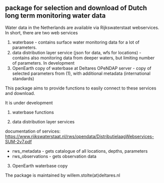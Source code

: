 ## package for selection and download of Dutch long term monitoring water data

Water data in the Netherlands are available via Rijkswaterstaat webservices. In short, there are two web services


1.  waterbase - contains surface water monitoring data for a lot of parameters.
2.  data distribution layer service (json for data, wfs for locations) - contains also monitoring data from deeper waters, but limiting number of parameters. In development
3. OpenEarth copy of waterbase at Deltares OPeNDAP server - copy of selected parameters from (1), with additional metadata (international standards)


This package aims to provide functions to easily connect to these services and download. 

It is under development

1.  waterbase functions

2.  data distribution layer services

documentation of services: https://www.rijkswaterstaat.nl/rws/opendata/DistributielaagWebservices-SUM-2v7.pdf

* rws_metadata - gets catalogue of all locations, depths, parameters    
* rws_observations - gets observation data

3.  OpenEarth waterbase copy

The package is maintained by willem.stolte(at)deltares.nl
